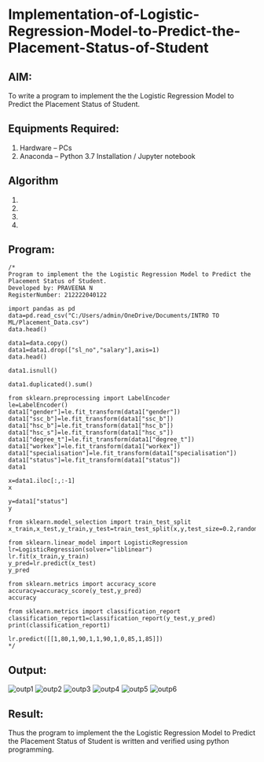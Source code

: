 # Implementation-of-Logistic-Regression-Model-to-Predict-the-Placement-Status-of-Student

## AIM:
To write a program to implement the the Logistic Regression Model to Predict the Placement Status of Student.

## Equipments Required:
1. Hardware – PCs
2. Anaconda – Python 3.7 Installation / Jupyter notebook

## Algorithm
1. 
2. 
3. 
4. 

## Program:
```
/*
Program to implement the the Logistic Regression Model to Predict the Placement Status of Student.
Developed by: PRAVEENA N
RegisterNumber: 212222040122 

import pandas as pd
data=pd.read_csv("C:/Users/admin/OneDrive/Documents/INTRO TO ML/Placement_Data.csv")
data.head()

data1=data.copy()
data1=data1.drop(["sl_no","salary"],axis=1)
data.head()

data1.isnull()

data1.duplicated().sum()

from sklearn.preprocessing import LabelEncoder
le=LabelEncoder()
data1["gender"]=le.fit_transform(data1["gender"])
data1["ssc_b"]=le.fit_transform(data1["ssc_b"])
data1["hsc_b"]=le.fit_transform(data1["hsc_b"])
data1["hsc_s"]=le.fit_transform(data1["hsc_s"])
data1["degree_t"]=le.fit_transform(data1["degree_t"])
data1["workex"]=le.fit_transform(data1["workex"])
data1["specialisation"]=le.fit_transform(data1["specialisation"])
data1["status"]=le.fit_transform(data1["status"])
data1

x=data1.iloc[:,:-1]
x

y=data1["status"]
y

from sklearn.model_selection import train_test_split
x_train,x_test,y_train,y_test=train_test_split(x,y,test_size=0.2,random_state=0)

from sklearn.linear_model import LogisticRegression
lr=LogisticRegression(solver="liblinear")
lr.fit(x_train,y_train)
y_pred=lr.predict(x_test)
y_pred

from sklearn.metrics import accuracy_score
accuracy=accuracy_score(y_test,y_pred)
accuracy

from sklearn.metrics import classification_report
classification_report1=classification_report(y_test,y_pred)
print(classification_report1)

lr.predict([[1,80,1,90,1,1,90,1,0,85,1,85]])
*/
```

## Output:
![outp1](https://github.com/Praveenanagaraji22/Implementation-of-Logistic-Regression-Model-to-Predict-the-Placement-Status-of-Student/assets/119393514/79a74076-69b9-4811-bb47-985ba13c3ed6)
![outp2](https://github.com/Praveenanagaraji22/Implementation-of-Logistic-Regression-Model-to-Predict-the-Placement-Status-of-Student/assets/119393514/a1f1ddc0-2e90-4dbd-a0ce-c14a35a890e8)
![outp3](https://github.com/Praveenanagaraji22/Implementation-of-Logistic-Regression-Model-to-Predict-the-Placement-Status-of-Student/assets/119393514/a7992a71-4528-42f7-88fa-575203abc960)
![outp4](https://github.com/Praveenanagaraji22/Implementation-of-Logistic-Regression-Model-to-Predict-the-Placement-Status-of-Student/assets/119393514/bc56dedf-595d-4224-9d3e-3466cfc88cb4)
![outp5](https://github.com/Praveenanagaraji22/Implementation-of-Logistic-Regression-Model-to-Predict-the-Placement-Status-of-Student/assets/119393514/68450eb5-3ce8-4db4-bdb4-97fa8a8fa908)
![outp6](https://github.com/Praveenanagaraji22/Implementation-of-Logistic-Regression-Model-to-Predict-the-Placement-Status-of-Student/assets/119393514/09b9dcb1-c614-4c38-bb93-c9cba6fe76b1)



## Result:
Thus the program to implement the the Logistic Regression Model to Predict the Placement Status of Student is written and verified using python programming.
